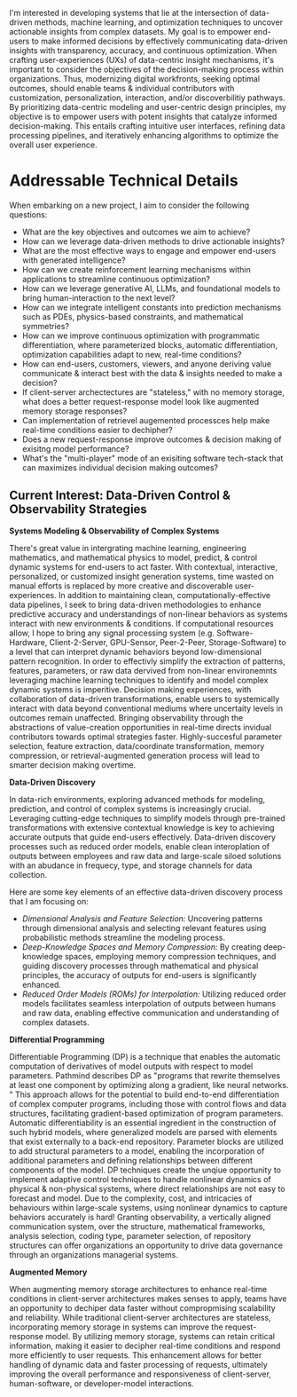 

I'm interested in developing systems that lie at the intersection of data-driven methods, machine learning, and optimization techniques to uncover actionable insights from complex datasets. My goal is to empower end-users to make informed decisions by effectively communicating data-driven insights with transparency, accuracy, and continuous optimization. When crafting user-experiences (UXs) of data-centric insight mechanisms, it's important to consider the objectives of the decision-making process within organizations. Thus, modernizing digital workfronts, seeking optimal outcomes, should enable teams & individual contributors with customization, personalization, interaction, and/or  discoverbilitiy pathways. By prioritizing data-centric modeling and user-centric design principles, my objective is to empower users with potent insights that catalyze informed decision-making. This entails crafting intuitive user interfaces, refining data processing pipelines, and iteratively enhancing algorithms to optimize the overall user experience.

# Addressable Technical Details 
When embarking on a new project, I aim to consider the following questions:

- What are the key objectives and outcomes we aim to achieve?
- How can we leverage data-driven methods to drive actionable insights?
- What are the most effective ways to engage and empower end-users with generated intelligence?
- How can we create reinforcement learning mechanisms within applications to streamline continuous optimization?
- How can we leverage generative AI, LLMs, and foundational models to bring human-interaction to the next level? 
- How can we integrate intelligent constants into prediction mechanisms such as PDEs, physics-based constraints, and mathematical symmetries?
- How can we improve continuous optimization with programmatic differentiation, where parameterized blocks, automatic differentiation, optimization capabilities adapt to new, real-time conditions?
- How can end-users, customers, viewers, and anyone deriving value communicate & interact best with the data & insights needed to make a decision?
- If client-server archectectures are "stateless," with no memory storage, what does a better request-response model look like augmented memory storage responses?
- Can implementation of retrievel augemented processces help make real-time conditions easier to dechipher?
- Does a new request-response improve outcomes & decision making of exisitng model performance?
- What's the "multi-player" mode of an exisiting software tech-stack that can maximizes individual decision making outcomes? 



## Current Interest: Data-Driven Control & Observability Strategies  

**Systems Modeling & Observability of Complex Systems**

There's great value in intergrating machine learning, engineering mathematics, and mathematical physics to model, predict, & control dynamic systems for end-users to act faster. With contextual, interactive, personalized, or customized insight generation systems, time wasted on manual efforts is replaced by more creative and discoverable user-experiences. In addition to maintaining clean, computationally-effective data pipelines, I seek to bring data-driven methodologies to enhance predictive accuracy and understandings of non-linear behaviors as systems interact with new environments & conditions. If computational resources allow, I hope to bring any signal processing system (e.g. Software-Hardware, Client-2-Server, GPU-Sensor, Peer-2-Peer, Storage-Software) to a level that can interpret dynamic behaviors beyond low-dimensional pattern recognition. In order to effectivly simplify the extraction of patterns, features, parameters, or raw data dervived from non-linear environemnts leveraging machine learning techniques to identify and model complex dynamic systems is imperitive. Decision making experiences, with collaboration of data-driven transformations, enable users to systemically interact with data beyond conventional mediums where uncertaity levels in outcomes remain unaffected. Bringing observability through the abstractions of value-creation opportunities in real-time directs invidual contributors towards optimal strategies faster. Highly-succesful parameter selection, feature extraction, data/coordinate transformation, memory compression, or retrieval-augmented generation process will lead to smarter decision making overtime. 

**Data-Driven Discovery**

In data-rich environments, exploring advanced methods for modeling, prediction, and control of complex systems is increasingly crucial. Leveraging cutting-edge techniques to simplify models through pre-trained transformations with extensive contextual knowledge is key to achieving accurate outputs that guide end-users effectively. Data-driven discovery processes such as reduced order models, enable clean interoplation of outputs between employees and raw data and large-scale siloed solutions with an abudance in frequecy, type, and storage channels for data collection.

Here are some key elements of an effective data-driven discovery process that I am focusing on: 

- *Dimensional Analysis and Feature Selection:* Uncovering patterns through dimensional analysis and selecting relevant features using probabilistic methods streamline the modeling process.
- *Deep-Knowledge Spaces and Memory Compression:* By creating deep-knowledge spaces, employing memory compression techniques, and guiding discovery processes through mathematical and physical principles, the accuracy of outputs for end-users is significantly enhanced. 
- *Reduced Order Models (ROMs) for Interpolation:* Utilizing reduced order models facilitates seamless interpolation of outputs between humans and raw data, enabling effective communication and understanding of complex datasets. 

**Differential Programming** 

Differentiable Programming (DP) is a technique that enables the automatic computation of derivatives of model outputs with respect to model parameters. Pathmind describes DP as "programs that rewrite themselves at least one component by optimizing along a gradient, like neural networks. "  This approach allows for the potential to build end-to-end differentiation of complex computer programs, including those with control flows and data structures, facilitating gradient-based optimization of program parameters. Automatic differentiability is an essential ingredient in the construction of such hybrid models, where generalized models are parsed with elements that exist externally to a back-end repository. Parameter blocks are utilized to add structural parameters to a model, enabling the incorporation of additional parameters and defining relationships between different components of the model. DP techniques create the unqiue opportunity to implement adaptive control techniques to handle nonlinear dynamics of physical & non-physical systems, where direct relationships are not easy to forecast and model. Due to the complexity, cost, and intricacies of behaviours within large-scale systems, using nonlinear dynamics to capture behaviors accurately is hard! Granting observability, a vertically aligned communication system, over the structure,  mathematical frameworks, analysis selection, coding type, parameter selection, of repository structures can offer organizations an opportunity to drive data governance through an organizations managerial systems. 

**Augmented Memory** 

When augmenting memory storage architectures to enhance real-time conditions in client-server architectures makes senses to apply, teams have an opportunity to dechiper data faster without compropmising scalability and reliability. While traditional client-server architectures are stateless, incorporating memory storage in systems can improve the request-response model. By utilizing memory storage, systems can retain critical information, making it easier to decipher real-time conditions and respond more efficiently to user requests. This enhancement allows for better handling of dynamic data and faster processing of requests, ultimately improving the overall performance and responsiveness of client-server, human-software, or developer-model interactions. 
